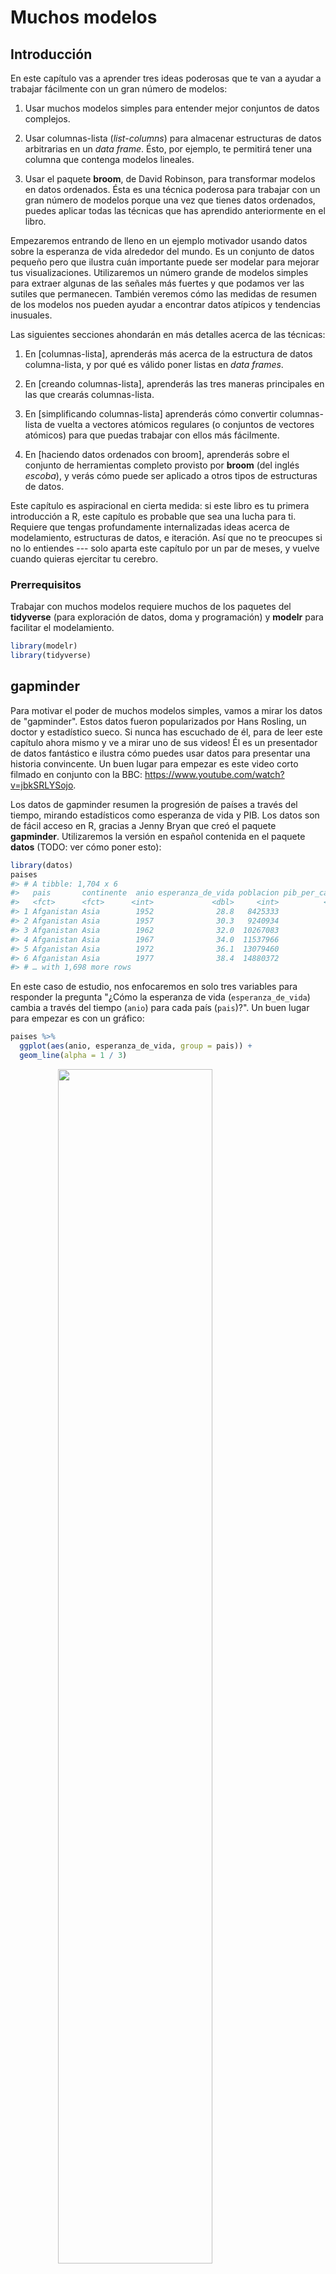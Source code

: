 
# Muchos modelos

## Introducción

En este capítulo vas a aprender tres ideas poderosas que te van a ayudar a trabajar fácilmente con un gran número de modelos:

1. Usar muchos modelos simples para entender mejor conjuntos de datos complejos.

1. Usar columnas-lista (_list-columns_) para almacenar estructuras de datos arbitrarias en un _data frame_.
 Ésto, por ejemplo, te permitirá tener una columna que contenga modelos lineales.

1. Usar el paquete __broom__, de David Robinson, para transformar modelos en datos ordenados.
 Ésta es una técnica poderosa para trabajar con un gran número de modelos
 porque una vez que tienes datos ordenados, puedes aplicar todas las técnicas que
 has aprendido anteriormente en el libro.

Empezaremos entrando de lleno en un ejemplo motivador usando datos sobre la esperanza de vida alrededor del mundo. Es un conjunto de datos pequeño pero que ilustra cuán importante puede ser modelar para mejorar tus visualizaciones. Utilizaremos un número grande de modelos simples para extraer algunas de las señales más fuertes y que podamos ver las sutiles que permanecen. También veremos cómo las medidas de resumen de los modelos nos pueden ayudar a encontrar datos atípicos y tendencias inusuales.

Las siguientes secciones ahondarán en más detalles acerca de las técnicas:

1. En [columnas-lista], aprenderás más acerca de la estructura de datos columna-lista,
 y por qué es válido poner listas en _data frames_.

1. En [creando columnas-lista], aprenderás las tres maneras principales en las que
 crearás columnas-lista.

1. En [simplificando columnas-lista] aprenderás cómo convertir columnas-lista de vuelta
 a vectores atómicos regulares (o conjuntos de vectores atómicos) para que puedas trabajar
 con ellos más fácilmente.

1. En [haciendo datos ordenados con broom], aprenderás sobre el conjunto de herramientas completo
 provisto por __broom__ (del inglés _escoba_), y verás cómo puede ser aplicado a otros tipos de
 estructuras de datos.

Este capítulo es aspiracional en cierta medida: si este libro es tu primera introducción a R, este capítulo es probable que sea una lucha para ti. Requiere que tengas profundamente internalizadas ideas acerca de modelamiento, estructuras de datos, e iteración. Así que no te preocupes si no lo entiendes --- solo aparta este capítulo por un par de meses, y vuelve cuando quieras ejercitar tu cerebro.

### Prerrequisitos

Trabajar con muchos modelos requiere muchos de los paquetes del __tidyverse__ (para exploración de datos, doma y programación) y __modelr__ para facilitar el modelamiento.


```r
library(modelr)
library(tidyverse)
```

## gapminder

Para motivar el poder de muchos modelos simples, vamos a mirar los datos de "gapminder". Estos datos fueron popularizados por Hans Rosling, un doctor y estadístico sueco. Si nunca has escuchado de él, para de leer este capítulo ahora mismo y ve a mirar uno de sus videos! Él es un presentador de datos fantástico e ilustra cómo puedes usar datos para presentar una historia convincente. Un buen lugar para empezar es este video corto filmado en conjunto con la BBC: <https://www.youtube.com/watch?v=jbkSRLYSojo>.

Los datos de gapminder resumen la progresión de países a través del tiempo, mirando estadísticos como esperanza de vida y PIB. Los datos son de fácil acceso en R, gracias a Jenny Bryan que creó el paquete __gapminder__. Utilizaremos la versión en español contenida en el paquete __datos__ (TODO: ver cómo poner esto):


```r
library(datos)
paises
#> # A tibble: 1,704 x 6
#>   pais       continente  anio esperanza_de_vida poblacion pib_per_capita
#>   <fct>      <fct>      <int>             <dbl>     <int>          <dbl>
#> 1 Afganistan Asia        1952              28.8   8425333           779.
#> 2 Afganistan Asia        1957              30.3   9240934           821.
#> 3 Afganistan Asia        1962              32.0  10267083           853.
#> 4 Afganistan Asia        1967              34.0  11537966           836.
#> 5 Afganistan Asia        1972              36.1  13079460           740.
#> 6 Afganistan Asia        1977              38.4  14880372           786.
#> # … with 1,698 more rows
```

En este caso de estudio, nos enfocaremos en solo tres variables para responder la pregunta "¿Cómo la esperanza de vida (`esperanza_de_vida`) cambia a través del tiempo (`anio`) para cada país (`pais`)?". Un buen lugar para empezar es con un gráfico:


```r
paises %>%
  ggplot(aes(anio, esperanza_de_vida, group = pais)) +
  geom_line(alpha = 1 / 3)
```

<img src="model-many_files/figure-html/unnamed-chunk-3-1.png" width="70%" style="display: block; margin: auto;" />

Es un conjunto de datos pequeño: solo tiene ~1,700 observaciones y 3 variables. Pero aún así es difícil ver qué está pasando! En general, parece que la esperanza de vida ha estado mejorando en forma constante. Sin embargo, si miras de cerca, puedes notar algunos países que no siguen este patrón. ¿Cómo podemos hacer que esos países se vean más fácilmente?

Una forma es usar el mismo enfoque que en el último capítulo: hay una señal fuerte (en general crecimiento lineal) que hace difícil ver tendencias más sutiles. Separaremos estos factores estimando un modelo con una tendencia lineal. El modelo captura el crecimiento estable en el tiempo, y los residuos mostrarán lo que queda fuera.

Ya sabes cómo hacer eso si tenemos un solo país:


```r
nz <- filter(paises, pais == "Nueva Zelanda")
nz %>%
  ggplot(aes(anio, esperanza_de_vida)) +
  geom_line() +
  ggtitle("Datos completos = ")

nz_mod <- lm(esperanza_de_vida ~ anio, data = nz)
nz %>%
  add_predictions(nz_mod) %>%
  ggplot(aes(anio, pred)) +
  geom_line() +
  ggtitle("Tendencia lineal + ")

nz %>%
  add_residuals(nz_mod) %>%
  ggplot(aes(anio, resid)) +
  geom_hline(yintercept = 0, colour = "white", size = 3) +
  geom_line() +
  ggtitle("Patrón restante")
```

<img src="model-many_files/figure-html/unnamed-chunk-4-1.png" width="33%" /><img src="model-many_files/figure-html/unnamed-chunk-4-2.png" width="33%" /><img src="model-many_files/figure-html/unnamed-chunk-4-3.png" width="33%" />

¿Cómo podemos ajustar fácilmente ese modelo para cada país?

### Datos anidados

Te puedes imaginar copiando y pegando ese código múltiples veces; pero ya has aprendido una mejor forma! Extrae el código en común con una función y repítelo usando una función map (TODO: no me queda claro que tenga sentido poner que el nombre de esta función venga del inglés, y no sé si ponerla en cursiva) de __purrr__. Este problema se estructura un poco diferente respecto a lo que has visto antes. En lugar de repetir una acción por cada variable, queremos repetirla para cada país, un subconjunto de filas. Para hacer eso, necesitamos una nueva estructura de datos: el __*data frame* anidado__ (_nested data frame_). Para crear un _data frame_ anidado empezamos con un _data frame_ agrupado, y lo "anidamos":


```r
por_pais <- paises %>%
  group_by(pais, continente) %>%
  nest()

por_pais
#> # A tibble: 142 x 3
#>   pais       continente data             
#>   <fct>      <fct>      <list>           
#> 1 Afganistan Asia       <tibble [12 × 4]>
#> 2 Albania    Europa     <tibble [12 × 4]>
#> 3 Argelia    África     <tibble [12 × 4]>
#> 4 Angola     África     <tibble [12 × 4]>
#> 5 Argentina  Américas   <tibble [12 × 4]>
#> 6 Australia  Oceanía    <tibble [12 × 4]>
#> # … with 136 more rows
```

(Estoy haciendo un poco de trampa agrupando por `continente` y `pais` al mismo tiempo. Dado el `pais`, `continente` es fijo, así que no agrega ningún grupo más, pero es una forma fácil de llevarnos una variable adicional para el camino.)

Ésto crea un _data frame_ que tiene una fila por grupo (por país), y una columna bastante inusual: `data`. `data` es una lista de _data frames_ (o _tibbles_, para ser precisos). Esto parece una idea un poco loca: tenemos un _data frame_ con una columna que es una lista de otros _data frames_! Explicaré brevemente por qué pienso que es una buena idea.

La columna `data` es un poco difícil de examinar porque es una lista moderadamente complicada, y todavía estamos trabajando para tener buenas herramientas para explorar estos objetos. Desafortunadamente usar `str()` no es recomendable porque usualmente producirá un _output_ (salida de código) muy extenso. Pero si extraes un solo elemento de la columna `data` verás que contiene todos los datos para ese país (en este caso, Afganistán).


```r
por_pais$data[[1]]
#> # A tibble: 12 x 4
#>    anio esperanza_de_vida poblacion pib_per_capita
#>   <int>             <dbl>     <int>          <dbl>
#> 1  1952              28.8   8425333           779.
#> 2  1957              30.3   9240934           821.
#> 3  1962              32.0  10267083           853.
#> 4  1967              34.0  11537966           836.
#> 5  1972              36.1  13079460           740.
#> 6  1977              38.4  14880372           786.
#> # … with 6 more rows
```

Nota la diferencia entre un _data frame_ agrupado estándar y un _data frame_ anidado: en un _data frame_ agrupado, cada fila es una observación; en un _data frame_ anidado, cada fila es un grupo. Otra forma de pensar en un conjunto de datos anidado es que ahora tenemos una meta-observación: una fila que representa todo el transcurso de tiempo para un país, en lugar de solo un punto en el tiempo.

### Columnas-lista

Ahora que tenemos nuestro _data frame_ anidado, estamos en una buena posición para ajustar algunos modelos. Tenemos una función para ajustar modelos:


```r
modelo_pais <- function(df) {
  lm(esperanza_de_vida ~ anio, data = df)
}
```

Y queremos aplicarlo a cada _data frame_. Los _data frames_ están en una lista, así que podemos usar `purrr::map()` para aplicar `modelo_pais` a cada elemento:


```r
modelos <- map(por_pais$data, modelo_pais)
```

Sin embargo, en lugar de dejar la lista de modelos como un objeto suelto, creo que es mejor almacenarlo como una columna en el _data frame_ `por_pais`. Almacenar objetos relacionados en columnas es una parte clave del valor de los _data frames_, y por eso pienso que las columnas-lista son tan buena idea. En el transcurso de nuetro trabajo con estos países, vamos a tener muchas listas donde tenemos un elemento por país. ¿Por qué no almacenarlos todos juntos en un _data frame_?

En otras palabras, en lugar de crear un nuevo objeto en el entorno global, vamos a crear una nueva variable en el _data frame_ `por_pais`. Ese es un trabajo para `dplyr::mutate()`:


```r
por_pais <- por_pais %>%
  mutate(modelo = map(data, modelo_pais))
por_pais
#> # A tibble: 142 x 4
#>   pais       continente data              modelo
#>   <fct>      <fct>      <list>            <list>
#> 1 Afganistan Asia       <tibble [12 × 4]> <lm>  
#> 2 Albania    Europa     <tibble [12 × 4]> <lm>  
#> 3 Argelia    África     <tibble [12 × 4]> <lm>  
#> 4 Angola     África     <tibble [12 × 4]> <lm>  
#> 5 Argentina  Américas   <tibble [12 × 4]> <lm>  
#> 6 Australia  Oceanía    <tibble [12 × 4]> <lm>  
#> # … with 136 more rows
```

Esto tiene una gran ventaja: como todos los objetos relacionados están almacenados juntos, no necesitas manualmente mantenerlos sincronizados cuando filtras o reordenas. La semántica del _data frame_ se ocupa de esto por ti:


```r
por_pais %>%
  filter(continente == "Europa")
#> # A tibble: 30 x 4
#>   pais                 continente data              modelo
#>   <fct>                <fct>      <list>            <list>
#> 1 Albania              Europa     <tibble [12 × 4]> <lm>  
#> 2 Austria              Europa     <tibble [12 × 4]> <lm>  
#> 3 Bélgica              Europa     <tibble [12 × 4]> <lm>  
#> 4 Bosnia y Herzegovina Europa     <tibble [12 × 4]> <lm>  
#> 5 Bulgaria             Europa     <tibble [12 × 4]> <lm>  
#> 6 Croacia              Europa     <tibble [12 × 4]> <lm>  
#> # … with 24 more rows
por_pais %>%
  arrange(continente, pais)
#> # A tibble: 142 x 4
#>   pais         continente data              modelo
#>   <fct>        <fct>      <list>            <list>
#> 1 Argelia      África     <tibble [12 × 4]> <lm>  
#> 2 Angola       África     <tibble [12 × 4]> <lm>  
#> 3 Benin        África     <tibble [12 × 4]> <lm>  
#> 4 Botswana     África     <tibble [12 × 4]> <lm>  
#> 5 Burkina Faso África     <tibble [12 × 4]> <lm>  
#> 6 Burundi      África     <tibble [12 × 4]> <lm>  
#> # … with 136 more rows
```

Si tu lista de _data frames_ y lista de modelos fueran objetos separados, tienes (TODO: acá usaría "tendrías" pero no es lo que usa el original) que acordarte de que cuando reordenas o seleccionas un subconjunto de un vector, necesitas reordenar o seleccionar el subconjunto de todos los demás para mantenerlos sincronizados. Si te olvidas, tu código va a seguir funcionando, pero va a devolver la respuesta equivocada!

### Desanidando

Previamente calculamos los residuos de un único modelo con un conjunto de datos también único. Ahora tenemos 142 _data frames_ y 142 modelos. Para calcular los residuos, necesitamos llamar a la función `add_residuals()` (del inglés _adicionar residuos_) con cada par modelo-datos:


```r
por_pais <- por_pais %>%
  mutate(
    residuos = map2(data, modelo, add_residuals)
  )
por_pais
#> # A tibble: 142 x 5
#>   pais       continente data              modelo residuos         
#>   <fct>      <fct>      <list>            <list> <list>           
#> 1 Afganistan Asia       <tibble [12 × 4]> <lm>   <tibble [12 × 5]>
#> 2 Albania    Europa     <tibble [12 × 4]> <lm>   <tibble [12 × 5]>
#> 3 Argelia    África     <tibble [12 × 4]> <lm>   <tibble [12 × 5]>
#> 4 Angola     África     <tibble [12 × 4]> <lm>   <tibble [12 × 5]>
#> 5 Argentina  Américas   <tibble [12 × 4]> <lm>   <tibble [12 × 5]>
#> 6 Australia  Oceanía    <tibble [12 × 4]> <lm>   <tibble [12 × 5]>
#> # … with 136 more rows
```

¿Pero cómo puedes graficar una lista de _data frames_? En lugar de luchar para contestar esa pregunta, transformemos la lista de _data frames_ de vuelta en un _data frame_ regular. Previamente usamos `nest()` (del inglés _anidar_) para transformar un _data frame_ regular en uno anidado, y ahora desanidamos con `unnest()`:


```r
residuos <- unnest(por_pais, residuos)
residuos
#> # A tibble: 1,704 x 7
#>   pais   continente  anio esperanza_de_vi… poblacion pib_per_capita   resid
#>   <fct>  <fct>      <int>            <dbl>     <int>          <dbl>   <dbl>
#> 1 Afgan… Asia        1952             28.8   8425333           779. -1.11  
#> 2 Afgan… Asia        1957             30.3   9240934           821. -0.952 
#> 3 Afgan… Asia        1962             32.0  10267083           853. -0.664 
#> 4 Afgan… Asia        1967             34.0  11537966           836. -0.0172
#> 5 Afgan… Asia        1972             36.1  13079460           740.  0.674 
#> 6 Afgan… Asia        1977             38.4  14880372           786.  1.65  
#> # … with 1,698 more rows
```

Nota que cada columna regular está repetida una vez por cada fila en la columna anidada.

Ahora tenemos un _data frame_ regular, podemos graficar los residuos:


```r
residuos %>%
  ggplot(aes(anio, resid)) +
  geom_line(aes(group = pais), alpha = 1 / 3) +
  geom_smooth(se = FALSE)
#> `geom_smooth()` using method = 'gam' and formula 'y ~ s(x, bs = "cs")'
```

<img src="model-many_files/figure-html/unnamed-chunk-13-1.png" width="70%" style="display: block; margin: auto;" />

Separar facetas por continente es particularmente revelador:


```r
residuos %>%
  ggplot(aes(anio, resid, group = pais)) +
  geom_line(alpha = 1 / 3) +
  facet_wrap(~continente)
```

<img src="model-many_files/figure-html/unnamed-chunk-14-1.png" width="70%" style="display: block; margin: auto;" />

Parece que hemos perdido algunos patrones suaves. También hay algo interesante pasando en África: vemos algunos residuos muy grandes lo que sugiere que nuestro modelo no está ajustando muy bien. Exploraremos más eso en la próxima sección, atacando el problema desde un ángulo un poco diferente.

### Calidad del modelo

En lugar de examinar los residuos del modelo, podríamos examinar algunas medidas generales de la calidad del modelo. Aprendiste cómo calcular algunas medidas específicas en el capítulo anterior. Aquí mostraremos un enfoque diferente usando el paquete __broom__. El paquete __broom__ provee un conjunto de funciones generales para transformar modelos en datos ordenados. Aquí utilizaremos `broom::glance()` (del inglés _vistazo_) para extraer algunas métricas de la calidad del modelo. Si lo aplicamos a un modelo, obtenemos un _data frame_ con una única fila:


```r
broom::glance(nz_mod)
#> # A tibble: 1 x 11
#>   r.squared adj.r.squared sigma statistic p.value    df logLik   AIC   BIC
#>       <dbl>         <dbl> <dbl>     <dbl>   <dbl> <int>  <dbl> <dbl> <dbl>
#> 1     0.954         0.949 0.804      205. 5.41e-8     2  -13.3  32.6  34.1
#> # … with 2 more variables: deviance <dbl>, df.residual <int>
```

Podemos usar `mutate()` y `unnest()` para crear un _data frame_ con una fila por cada país:


```r
por_pais %>%
  mutate(glance = map(modelo, broom::glance)) %>%
  unnest(glance)
#> # A tibble: 142 x 16
#>   pais  continente data  modelo residuos r.squared adj.r.squared sigma
#>   <fct> <fct>      <lis> <list> <list>       <dbl>         <dbl> <dbl>
#> 1 Afga… Asia       <tib… <lm>   <tibble…     0.948         0.942 1.22 
#> 2 Alba… Europa     <tib… <lm>   <tibble…     0.911         0.902 1.98 
#> 3 Arge… África     <tib… <lm>   <tibble…     0.985         0.984 1.32 
#> 4 Ango… África     <tib… <lm>   <tibble…     0.888         0.877 1.41 
#> 5 Arge… Américas   <tib… <lm>   <tibble…     0.996         0.995 0.292
#> 6 Aust… Oceanía    <tib… <lm>   <tibble…     0.980         0.978 0.621
#> # … with 136 more rows, and 8 more variables: statistic <dbl>,
#> #   p.value <dbl>, df <int>, logLik <dbl>, AIC <dbl>, BIC <dbl>,
#> #   deviance <dbl>, df.residual <int>
```

Este no es exactamente el _output_ que queremos, porque aún incluye todas las columnas que son una lista. Éste es el comportamiento por defecto cuando `unnest()` trabaja sobre _data frames_ con una única fila. Para suprimir esas columnas usamos `.drop = TRUE` (`drop` — del inglés _descartar_):


```r
glance <- por_pais %>%
  mutate(glance = map(modelo, broom::glance)) %>%
  unnest(glance, .drop = TRUE)
glance
#> # A tibble: 142 x 13
#>   pais  continente r.squared adj.r.squared sigma statistic  p.value    df
#>   <fct> <fct>          <dbl>         <dbl> <dbl>     <dbl>    <dbl> <int>
#> 1 Afga… Asia           0.948         0.942 1.22      181.  9.84e- 8     2
#> 2 Alba… Europa         0.911         0.902 1.98      102.  1.46e- 6     2
#> 3 Arge… África         0.985         0.984 1.32      662.  1.81e-10     2
#> 4 Ango… África         0.888         0.877 1.41       79.1 4.59e- 6     2
#> 5 Arge… Américas       0.996         0.995 0.292    2246.  4.22e-13     2
#> 6 Aust… Oceanía        0.980         0.978 0.621     481.  8.67e-10     2
#> # … with 136 more rows, and 5 more variables: logLik <dbl>, AIC <dbl>,
#> #   BIC <dbl>, deviance <dbl>, df.residual <int>
```

(Presta atención a las variables que no se imprimieron: hay mucha información útil allí.)

Con este _data frame_, podemos empezar a buscar modelos que no se ajustan bien:


```r
glance %>%
  arrange(r.squared)
#> # A tibble: 142 x 13
#>   pais  continente r.squared adj.r.squared sigma statistic p.value    df
#>   <fct> <fct>          <dbl>         <dbl> <dbl>     <dbl>   <dbl> <int>
#> 1 Ruan… África        0.0172      -0.0811   6.56     0.175   0.685     2
#> 2 Bots… África        0.0340      -0.0626   6.11     0.352   0.566     2
#> 3 Zimb… África        0.0562      -0.0381   7.21     0.596   0.458     2
#> 4 Zamb… África        0.0598      -0.0342   4.53     0.636   0.444     2
#> 5 Swaz… África        0.0682      -0.0250   6.64     0.732   0.412     2
#> 6 Leso… África        0.0849      -0.00666  5.93     0.927   0.358     2
#> # … with 136 more rows, and 5 more variables: logLik <dbl>, AIC <dbl>,
#> #   BIC <dbl>, deviance <dbl>, df.residual <int>
```

Los peores modelos parecen estar todos en África. Vamos a chequear ésto con un gráfico. Tenemos un número relativamente chico de observaciones y una variable discreta, así que `geom_jitter()` (TODO: en inglés jitter es temblar o algo similar, pero no sé si estaría bien poner acá eso porque no es exactamente eso...) es efectiva:


```r
glance %>%
  ggplot(aes(continente, r.squared)) +
  geom_jitter(width = 0.5)
```

<img src="model-many_files/figure-html/unnamed-chunk-19-1.png" width="70%" style="display: block; margin: auto;" />

Podríamos quitar los países con un $R^2$ particularmente malo y graficar los datos:


```r
mal_ajuste <- filter(glance, r.squared < 0.25)

paises %>%
  semi_join(mal_ajuste, by = "pais") %>%
  ggplot(aes(anio, esperanza_de_vida, colour = pais)) +
  geom_line()
```

<img src="model-many_files/figure-html/unnamed-chunk-20-1.png" width="70%" style="display: block; margin: auto;" />

Vemos dos efectos principales aquí: las tragedias de la epidemia de VIH/SIDA y el genocidio de Ruanda.

### Ejercicios

1. Una tendencia lineal parece ser demasiado simple para la tendencia general.
 ¿Puedes hacerlo mejor con un polinomio cuadrático? ¿Cómo puedes interpretar
 el coeficiente del término cuadrático? (Pista: puedes querer transformar
 `year` para que tenga media cero.)

1. Explora otros métodos para visualizar la distribución del $R^2$ por
 continente. Puedes querer probar el paquete __ggbeeswarm__, que provee
 métodos similares para evitar superposiciones como jitter, pero usa métodos
 determinísticos.

1. Para crear el último gráfico (mostrando los datos para los países con los
 peores ajustes del modelo), precisamos dos pasos: creamos un _data frame_ con
 una fila por país y después hicimos un _semi-join_ (del inglés _semi juntar_) (TODO: deberíamos aclarar algo?) al conjunto de datos original.
 Es posible evitar este _join_ si usamos `unnest()` en lugar de
 `unnest(.drop = TRUE)`. ¿Cómo?

## Columnas-lista

Ahora que has visto un flujo de trabajo básico para manejar muchos modelos, vamos a sumergirnos en algunos detalles. En esta sección, exploraremos en más detalle la estructura de datos columna-lista. Solo recientemente es que he comenzado a apreciar realmente la idea de la columna-lista. Esta estructura está implícita en la definición de _data frame_: un _data frame_ es una lista nombrada de vectores de igual largo. Una lista es un vector, así que siempre ha sido legítimo usar una lista como una columna de un _data frame_. Sin embargo, R base no hace las cosas fáciles para crear columnas-lista, y `data.frame()` trata a la lista como una lista de columnas:


```r
data.frame(x = list(1:3, 3:5))
#>   x.1.3 x.3.5
#> 1     1     3
#> 2     2     4
#> 3     3     5
```

Puedes prevenir que `data.frame()` haga esto con `I()`, pero el resultado no se imprime particularmente bien:


```r
data.frame(
  x = I(list(1:3, 3:5)),
  y = c("1, 2", "3, 4, 5")
)
#>         x       y
#> 1 1, 2, 3    1, 2
#> 2 3, 4, 5 3, 4, 5
```

_Tibble_ mitiga este problema siendo más perezoso (TODO: lazier) (`tibble()` no modifica sus _inputs_) y proporcionando un mejor método de impresión:


```r
tibble(
  x = list(1:3, 3:5),
  y = c("1, 2", "3, 4, 5")
)
#> # A tibble: 2 x 2
#>   x         y      
#>   <list>    <chr>  
#> 1 <int [3]> 1, 2   
#> 2 <int [3]> 3, 4, 5
```

Es incluso más fácil con `tribble()` ya que automáticamente puede interpretar que necesitas una lista:


```r
tribble(
  ~x, ~y,
  1:3, "1, 2",
  3:5, "3, 4, 5"
)
#> # A tibble: 2 x 2
#>   x         y      
#>   <list>    <chr>  
#> 1 <int [3]> 1, 2   
#> 2 <int [3]> 3, 4, 5
```

Columnas-lista son usualmente más útiles como estructuras de datos intermedias. Es difícil trabajar con ellas directamente, porque la mayoría de las funciones de R trabajan con vectores atómicos o _data frames_, pero la ventaja de mantener ítems relacionados juntos en un _data frame_ hace que valga la pena un poco de molestia.

Generalmente hay tres partes de un _pipeline_ (del inglés _tubería_) efectivo de columnas-lista:

1. Creas la columna-lista usando uno entre `nest()`, `summarise()` + `list()`,
 o `mutate()` + una función map, como se describió en [Creando columnas-lista].

1. Creas otra columna-lista intermedia transformando columnas lista
 existentes con `map()`, `map2()` o `pmap()`. Por ejemplo,
 en el caso de estudio de arriba, creamos una columna-lista de modelos transformando
 una columna-lista de _data frames_.

1. Simplificas la columna-lista de vuelta en un _data frame_ o vector atómico,
 como se describió en [Simplificando columnas-lista].

## Creando columnas-lista

Típicamente, no crearás columnas-lista con `tibble()`. En cambio, las crearás a partir de columnas regulares, usando uno de tres métodos:

1. Con `tidyr::nest()` para convertir un _data frame_ agrupado en uno anidado
 donde tengas columnas-lista de _data frames_.

1. Con `mutate()` y funciones vectorizadas que retornan una lista.

1. Con `summarise()` y funciones de resumen que retornan múltiples resultados.

Alternativamente, podrías crearlas a partir de una lista nombrada, usando `tibble::enframe()`.

Generalmente, cuando creas columnas-lista, debes asegurarte de que sean homogéneas: cada elemento debe contener el mismo tipo de cosa. No hay chequeos para asegurarte de que sea así, pero si usas __purrr__ y recuerdas lo que aprendiste sobre funciones de tipo estable (TODO: type-stable functions), encontrarás que eso pasa naturalmente.

### Con anidación

`nest()` crea un _data frame_ anidado, que es un _data frame_ con una columna-lista de _data frames_. En un _data frame_ anidado cada fila es una meta-observación: las otras columnas son variables que definen la observación (como país y continente arriba), y la columna-lista de _data frames_ tiene las observaciones individuales que construyen la meta-observación.

Hay dos formas de usar `nest()`. Hasta ahora has visto cómo usarlo con un _data frame_ agrupado. Cuando se aplica a un _data frame_ agrupado, `nest()` mantiene las columnas que agrupan tal cual, y envuelve todo lo demás en la columna-lista:


```r
paises %>%
  group_by(pais, continente) %>%
  nest()
#> # A tibble: 142 x 3
#>   pais       continente data             
#>   <fct>      <fct>      <list>           
#> 1 Afganistan Asia       <tibble [12 × 4]>
#> 2 Albania    Europa     <tibble [12 × 4]>
#> 3 Argelia    África     <tibble [12 × 4]>
#> 4 Angola     África     <tibble [12 × 4]>
#> 5 Argentina  Américas   <tibble [12 × 4]>
#> 6 Australia  Oceanía    <tibble [12 × 4]>
#> # … with 136 more rows
```

También lo puedes usar en un _data frame_ no agrupado, especificando cuáles columnas quieres anidar:


```r
paises %>%
  nest(anio:pib_per_capita)
#> # A tibble: 142 x 3
#>   pais       continente data             
#>   <fct>      <fct>      <list>           
#> 1 Afganistan Asia       <tibble [12 × 4]>
#> 2 Albania    Europa     <tibble [12 × 4]>
#> 3 Argelia    África     <tibble [12 × 4]>
#> 4 Angola     África     <tibble [12 × 4]>
#> 5 Argentina  Américas   <tibble [12 × 4]>
#> 6 Australia  Oceanía    <tibble [12 × 4]>
#> # … with 136 more rows
```

### A partir de funciones vectorizadas

Algunas funciones útiles toman un vector atómico y retornan una lista. Por ejemplo, en [strings] (TODO: chequear cómo se llama el capítulo en español) aprendiste `stringr::str_split()` que toma un vector de caracteres y retorna una lista de vectores de caracteres. Si lo usas dentro de mutate (TODO: no sé si ponerlo en cursiva o dejarlo como el original), obtendrás una columna-lista:


```r
df <- tribble(
  ~x1,
  "a,b,c",
  "d,e,f,g"
)

df %>%
  mutate(x2 = stringr::str_split(x1, ","))
#> # A tibble: 2 x 2
#>   x1      x2       
#>   <chr>   <list>   
#> 1 a,b,c   <chr [3]>
#> 2 d,e,f,g <chr [4]>
```

`unnest()` sabe cómo manejar estas listas de vectores:


```r
df %>%
  mutate(x2 = stringr::str_split(x1, ",")) %>%
  unnest()
#> # A tibble: 7 x 2
#>   x1      x2   
#>   <chr>   <chr>
#> 1 a,b,c   a    
#> 2 a,b,c   b    
#> 3 a,b,c   c    
#> 4 d,e,f,g d    
#> 5 d,e,f,g e    
#> 6 d,e,f,g f    
#> # … with 1 more row
```

(Si usas mucho este patrón, asegúrate de chequear `tidyr::separate_rows()` (del inglés _separar filas_) que es un _wrapper_ (TODO: cuando esté el capítulo de Joshua poner explicación) alrededor de este patrón común).

Otro ejemplo de este patrón es usar `map()`, `map2()`, `pmap()` de __purrr__. Por ejemplo, podríamos tomar el ejemplo final de [Invoking different functions] (TODO: chequear nombre en español) y reescribirlo usando `mutate()`:


```r
sim <- tribble(
  ~f, ~params,
  "runif", list(min = -1, max = 1),
  "rnorm", list(sd = 5),
  "rpois", list(lambda = 10)
)

sim %>%
  mutate(sims = invoke_map(f, params, n = 10))
#> # A tibble: 3 x 3
#>   f     params     sims      
#>   <chr> <list>     <list>    
#> 1 runif <list [2]> <dbl [10]>
#> 2 rnorm <list [1]> <dbl [10]>
#> 3 rpois <list [1]> <int [10]>
```

Nota que técnicamente `sim` no es homogénea porque contiene vectores con tipo de datos dobles así como enteros (TODO: both double and integer vectors). Sin embargo, es probable que ésto no cause muchos problemas porque ambos vectores son numéricos.

### A partir de medidas de resumen con más de un valor

Una restricción de `summarise()` es que solo funciona con funciones de resumen que retornan un único valor. Eso significa que no puedes usarlo con funciones como `quantile()` que retorna un vector de largo arbitrario:


```r
mtautos %>%
  group_by(cilindros) %>%
  summarise(q = quantile(millas))
#> Error: Column `q` must be length 1 (a summary value), not 5
```

Sin embargo, puedes envolver el resultado en una lista! Esto obedece el contrato de `summarise()`, porque cada resumen ahora es una lista (un vector) de largo 1.


```r
mtautos %>%
  group_by(cilindros) %>%
  summarise(q = list(quantile(millas)))
#> # A tibble: 3 x 2
#>   cilindros q        
#>       <dbl> <list>   
#> 1         4 <dbl [5]>
#> 2         6 <dbl [5]>
#> 3         8 <dbl [5]>
```

Para producir resultados útiles con unnest, también necesitarás capturar las probabilidades:


```r
probs <- c(0.01, 0.25, 0.5, 0.75, 0.99)
mtautos %>%
  group_by(cilindros) %>%
  summarise(p = list(probs), q = list(quantile(millas, probs))) %>%
  unnest()
#> # A tibble: 15 x 3
#>   cilindros     p     q
#>       <dbl> <dbl> <dbl>
#> 1         4  0.01  21.4
#> 2         4  0.25  22.8
#> 3         4  0.5   26  
#> 4         4  0.75  30.4
#> 5         4  0.99  33.8
#> 6         6  0.01  17.8
#> # … with 9 more rows
```

### A partir de una lista nombrada

_Data frames_ con columnas-lista proveen una solución a un problema común: ¿qué haces si quieres iterar sobre el contenido de una lista y también sobre sus elementos? En lugar de tratar de juntar todo en un único objeto, usualmente es más fácil hacer un _data frame_: una columna puede contener los elementos y otra columna la lista. Una forma fácil de crear un _data frame_ como éste desde una lista es `tibble::enframe()`.


```r
x <- list(
  a = 1:5,
  b = 3:4,
  c = 5:6
)

df <- enframe(x)
df
#> # A tibble: 3 x 2
#>   name  value    
#>   <chr> <list>   
#> 1 a     <int [5]>
#> 2 b     <int [2]>
#> 3 c     <int [2]>
```

La ventaja de esta estructura es que se generaliza de una forma relativamente sencilla - los nombres son útiles si tienes como metadata vectores de caracteres, pero no ayudan para otros tipos de datos o para múltiples vectores.

Ahora, si quieres iterar sobre los nombres y valores en paralelo, puedes usar `map2()`:


```r
df %>%
  mutate(
    smry = map2_chr(name, value, ~ stringr::str_c(.x, ": ", .y[1]))
  )
#> # A tibble: 3 x 3
#>   name  value     smry 
#>   <chr> <list>    <chr>
#> 1 a     <int [5]> a: 1 
#> 2 b     <int [2]> b: 3 
#> 3 c     <int [2]> c: 5
```

### Ejercicios

1. Lista todas las funciones en las que puedas pensar que tomen como _input_ un vector atómico y
 retornen una lista.

1. Piensa en funciones de resumen útiles que, como `quantile()`, retornen
 múltiples valores.

1. ¿Qué es lo que falta en el siguiente _data frame_? ¿Cómo `quantile()` retorna
 eso que falta? ¿Por qué eso no es tan útil aquí?


```r
mtautos %>%
  group_by(cilindros) %>%
  summarise(q = list(quantile(millas))) %>%
  unnest()
#> # A tibble: 15 x 2
#>   cilindros     q
#>       <dbl> <dbl>
#> 1         4  21.4
#> 2         4  22.8
#> 3         4  26  
#> 4         4  30.4
#> 5         4  33.9
#> 6         6  17.8
#> # … with 9 more rows
```

1. ¿Qué hace este código? ¿Por qué podría ser útil?


```r
mtautos %>%
  group_by(cilindros) %>%
  summarise_each(funs(list))
```

## Simplificando columnas-lista

Para aplicar las técnicas de manipulación de datos y visualización que has aprendido en este libro, necesitarás simplificar la columna-lista de vuelta a una columna regular (un vector atómico), o conjunto de columnas. La técnica que usarás para volver a una estructura más sencilla depende de si quieres un único valor por elemento, o múltiples valores.

1. Si quieres un único valor, usa `mutate()` con `map_lgl()`,
 `map_int()`, `map_dbl()`, y `map_chr()` para crear un vector atómico.

1. Si quieres varios valores, usa `unnest()` para convertir columnas-lista de vuelta a
 columnas regulares, repitiendo las filas tantas veces como sea necesario.

Estas técnicas están descritas con más detalle abajo.

### Lista a vector

Si puedes reducir tu columna lista a un vector atómico entonces será una columna regular. Por ejemplo, siempre puedes resumir un objeto con su tipo y largo, por lo que este código funcionará sin importar cuál tipo de columna-lista tengas:


```r
df <- tribble(
  ~x,
  letters[1:5],
  1:3,
  runif(5)
)

df %>% mutate(
  tipo = map_chr(x, typeof),
  largo = map_int(x, length)
)
#> # A tibble: 3 x 3
#>   x         tipo      largo
#>   <list>    <chr>     <int>
#> 1 <chr [5]> character     5
#> 2 <int [3]> integer       3
#> 3 <dbl [5]> double        5
```

Ésta es la misma información básica que obtienes del método por defecto de imprimir _tbl_ (TODO: esto se traduce?), pero ahora lo puedes usar para filtrar. Es una técnica útil si tienes listas heterogéneas, y quieres remover las partes que no te sirven.

No te olvides de los atajos de `map_*()` - puedes usar `map_chr(x, "manzana")` para extraer la cadena de caracteres almacenada en `manzana` para cada elemento de `x`. Ésto es útil para separar listas anidadas en columnas regulares. Usa el argumento `.null` para proveer un valor para usar si el elemento es un valor perdido (_missing_) (TODO: traducimos missing?) (en lugar de retornar `NULL`):


```r
df <- tribble(
  ~x,
  list(a = 1, b = 2),
  list(a = 2, c = 4)
)
df %>% mutate(
  a = map_dbl(x, "a"),
  b = map_dbl(x, "b", .null = NA_real_)
)
#> # A tibble: 2 x 3
#>   x              a     b
#>   <list>     <dbl> <dbl>
#> 1 <list [2]>     1     2
#> 2 <list [2]>     2    NA
```

### Desanidando

`unnest()` trabaja repitiendo la columna regular una vez para cada elemento de la columna-lista. Por ejemplo, en el siguiente ejemplo sencillo repetimos la primera fila 4 veces (porque el primer elemento de `y` tiene largo cuatro), y la segunda fila una vez:


```r
tibble(x = 1:2, y = list(1:4, 1)) %>% unnest(y)
#> # A tibble: 5 x 2
#>       x     y
#>   <int> <dbl>
#> 1     1     1
#> 2     1     2
#> 3     1     3
#> 4     1     4
#> 5     2     1
```

Esto significa que no puedes simultáneamente desanidar dos columnas que contengan un número diferente de elementos:


```r
# Funciona, porque y y z tienen el mismo número de elementos en
# cada fila
df1 <- tribble(
  ~x, ~y, ~z,
  1, c("a", "b"), 1:2,
  2, "c", 3
)
df1
#> # A tibble: 2 x 3
#>       x y         z        
#>   <dbl> <list>    <list>   
#> 1     1 <chr [2]> <int [2]>
#> 2     2 <chr [1]> <dbl [1]>
df1 %>% unnest(y, z)
#> # A tibble: 3 x 3
#>       x y         z
#>   <dbl> <chr> <dbl>
#> 1     1 a         1
#> 2     1 b         2
#> 3     2 c         3

# No funciona porque y y z tienen un número diferente de elementos
df2 <- tribble(
  ~x, ~y, ~z,
  1, "a", 1:2,
  2, c("b", "c"), 3
)
df2
#> # A tibble: 2 x 3
#>       x y         z        
#>   <dbl> <list>    <list>   
#> 1     1 <chr [1]> <int [2]>
#> 2     2 <chr [2]> <dbl [1]>
df2 %>% unnest(y, z)
#> All nested columns must have the same number of elements.
```

El mismo principio aplica al desanidar columnas-lista de _data frames_. Puedes desanidar múltiples columnas-lista siempre que todos los _data frames_ de cada fila tengan la misma cantidad de filas.

### Ejercicios

1. ¿Por qué podría ser útil la función `lengths()` para crear columnas de
 vectores atómicos a partir de columnas-lista?

1. Lista los tipos de vectores más comúnes que se encuentran en un _data frame_. ¿Qué hace que las
 listas sean diferentes?

## Haciendo datos ordenados con broom

El paquete __broom__ provee tres herramientas generales para transformar modelos en en _data frames_ ordenados:

1. `broom::glance(modelo)` retorna una fila para cada modelo. Cada columna tiene una
 medida de resumen del modelo: o bien una medida de la calidad del modelo, o complejidad, o
 una combinación de ambos.

1. `broom::tidy(modelo)` retorna una fila por cada coeficiente en el modelo. Cada
 columna brinda información acerca de la estimación o su variabilidad.

1. `broom::augment(modelo, datos)` retorna una fila por cada fila en `datos`, agregando
 valores adicionales como residuos, y estadísticos de influencia.
